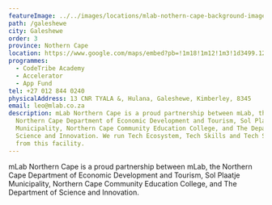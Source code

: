 ```yaml
---
featureImage: ../../images/locations/mlab-nothern-cape-background-image_v2-01.jpeg
path: /galeshewe
city: Galeshewe
order: 3
province: Nothern Cape
location: https://www.google.com/maps/embed?pb=!1m18!1m12!1m3!1d3499.125139080748!2d24.732460215084554!3d-28.715805982385096!2m3!1f0!2f0!3f0!3m2!1i1024!2i768!4f13.1!3m3!1m2!1s0x1e9b1b9d748ff481%3A0xe2e2e913dbcc1c73!2sGaleshewe%20SMME%20Village!5e0!3m2!1sen!2sza!4v1621582875915!5m2!1sen!2sza
programmes:
  - CodeTribe Academy
  - Accelerator
  - App Fund
tel: +27 012 844 0240
physicalAddress: 13 CNR TYALA &, Hulana, Galeshewe, Kimberley, 8345
email: leo@mlab.co.za
description: mLab Northern Cape is a proud partnership between mLab, the
  Northern Cape Department of Economic Development and Tourism, Sol Plaatje
  Municipality, Northern Cape Community Education College, and The Department of
  Science and Innovation. We run Tech Ecosystem, Tech Skills and Tech Startups
  from this facility.
---
```


mLab Northern Cape is a proud partnership between mLab, the Northern Cape Department of Economic Development and Tourism, Sol Plaatje Municipality, Northern Cape Community Education College, and The Department of Science and Innovation.

